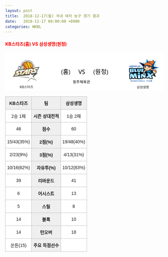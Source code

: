 ```yaml
---
layout: post
title:  2018-12-17(월) 국내 여자 농구 경기 결과
date:   2018-12-17 09:00:00 +0900
categories: WKBL
---
```


#### <span style="color:red"> KB스타즈(홈) VS 삼성생명(원정) </span>
![KB스타즈_삼성생명.png](../images/wkbl/match/KB스타즈_삼성생명.png)

<style type="text/css">
.tg  {border-collapse:collapse;border-spacing:0;}
.tg td{font-family:Arial, sans-serif;font-size:14px;padding:10px 5px;border-style:solid;border-width:1px;overflow:hidden;word-break:normal;border-color:#c0c0c0;}
.tg th{font-family:Arial, sans-serif;font-size:14px;font-weight:normal;padding:10px 5px;border-style:solid;border-width:1px;overflow:hidden;word-break:normal;border-color:#c0c0c0;}
.tg .tg-dcpn{background-color:#ffffff;border-color:#c0c0c0;text-align:center;vertical-align:middle}
.tg .tg-txr3{background-color:#ffffff;border-color:#c0c0c0;text-align:center;vertical-align:middle}
.tg .tg-o8le{background-color:#efefef;border-color:#c0c0c0;text-align:center;vertical-align:middle}
.tg .tg-rr9t{font-weight:bold;background-color:#efefef;border-color:#c0c0c0;text-align:center;vertical-align:middle}
.tg .tg-wazi{background-color:#efefef;border-color:#c0c0c0;text-align:center;vertical-align:middle}
</style>

<table class="tg">
  <tr>
    <th class="tg-rr9t">KB스타즈</th>
    <th class="tg-rr9t">팀</th>
    <th class="tg-rr9t">삼성생명</th>
  </tr>
  <tr>
    <td class="tg-dcpn">2승 1패</td>
    <td class="tg-rr9t">시즌 상대전적</td>
    <td class="tg-dcpn">1승 2패</td>
  </tr>
  <tr>
    <td class="tg-dcpn">46</td>
    <td class="tg-rr9t">점수</td>
    <td class="tg-dcpn">60</td>
  </tr>
  <tr>
    <td class="tg-dcpn">15/43(35%)</td>
    <td class="tg-rr9t">2점(%)</td>
    <td class="tg-dcpn">19/48(40%)</td>
  </tr>
  <tr>
    <td class="tg-dcpn">2/23(9%)</td>
    <td class="tg-rr9t">3점(%)</td>
    <td class="tg-dcpn">4/13(31%)</td>
  </tr>
  <tr>
    <td class="tg-dcpn">10/16(62%)</td>
    <td class="tg-rr9t">자유투(%)</td>
    <td class="tg-dcpn">10/12(83%)</td>
  </tr>
  <tr>
    <td class="tg-dcpn">39</td>
    <td class="tg-rr9t">리바운드</td>
    <td class="tg-dcpn">41</td>
  </tr>
  <tr>
    <td class="tg-dcpn">6</td>
    <td class="tg-rr9t">어시스트</td>
    <td class="tg-dcpn">13</td>
  </tr>
  <tr>
    <td class="tg-dcpn">5</td>
    <td class="tg-rr9t">스틸</td>
    <td class="tg-dcpn">8</td>
  </tr>
  <tr>
    <td class="tg-dcpn">14</td>
    <td class="tg-rr9t">블록</td>
    <td class="tg-dcpn">10</td>
  </tr>
  <tr>
    <td class="tg-dcpn">14</td>
    <td class="tg-rr9t">턴오버</td>
    <td class="tg-dcpn">18</td>
  </tr>
  <tr>
    <td class="tg-dcpn">쏜튼(15)</td>
    <td class="tg-rr9t">주요 득점선수</td>
    <td class="tg-dcpn"></td>
  </tr>
</table>
